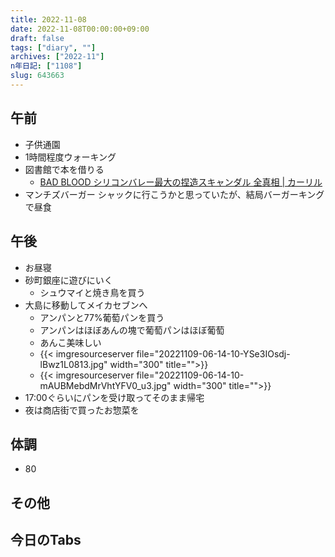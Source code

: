 ```yaml
---
title: 2022-11-08
date: 2022-11-08T00:00:00+09:00
draft: false
tags: ["diary", ""]
archives: ["2022-11"]
n年日記: ["1108"]
slug: 643663
---
```

## 午前
- 子供通園
- 1時間程度ウォーキング
- 図書館で本を借りる
  - [BAD BLOOD シリコンバレー最大の捏造スキャンダル 全真相 | カーリル](https://calil.jp/book/4087861260)
- マンチズバーガー シャックに行こうかと思っていたが、結局バーガーキングで昼食
## 午後
- お昼寝
- 砂町銀座に遊びにいく
  - シュウマイと焼き鳥を買う
- 大島に移動してメイカセブンへ
  - アンパンと77%葡萄パンを買う
  - アンパンはほぼあんの塊で葡萄パンはほぼ葡萄
  - あんこ美味しい
  - {{< imgresourceserver file="20221109-06-14-10-YSe3IOsdj-lBwz1L0813.jpg" width="300" title="">}}
  - {{< imgresourceserver file="20221109-06-14-10-mAUBMebdMrVhtYFV0_u3.jpg" width="300" title="">}}
- 17:00ぐらいにパンを受け取ってそのまま帰宅
- 夜は商店街で買ったお惣菜を
## 体調
- 80
## その他
## 今日のTabs